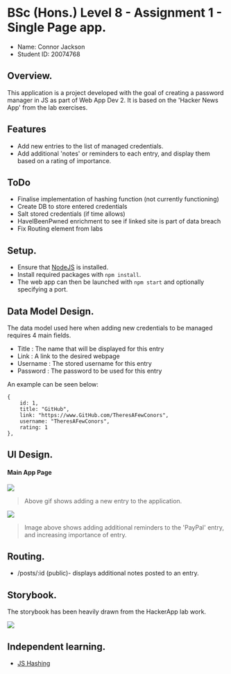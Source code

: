 # BSc (Hons.) Level 8 - Assignment 1 - Single Page app.

- Name: Connor Jackson
- Student ID: 20074768

## Overview.

This application is a project developed with the goal of creating a password
manager in JS as part of Web App Dev 2. It is based on the 'Hacker News App'
from the lab exercises.


## Features

- Add new entries to the list of managed credentials.
- Add additional 'notes' or reminders to each entry, and display them based on a rating of importance.

## ToDo
- Finalise implementation of hashing function (not currently functioning)
- Create DB to store entered credentials
- Salt stored credentials (if time allows)
- HaveIBeenPwned enrichment to see if linked site is part of data breach
- Fix Routing element from labs

## Setup.

- Ensure that [NodeJS](https://nodejs.org/en/download/) is installed.
- Install required packages with `npm install`.
- The web app can then be launched with `npm start` and optionally specifying a port.

## Data Model Design.

The data model used here when adding new credentials to be managed requires 4 main fields.
- Title : The name that will be displayed for this entry
- Link : A link to the desired webpage
- Username : The stored username for this entry
- Password : The password to be used for this entry

An example can be seen below:

~~~
{
    id: 1,
    title: "GitHub",
    link: "https://www.GitHub.com/TheresAFewConors",
    username: "TheresAFewConors",
    rating: 1
},
~~~

## UI Design.

#### Main App Page

![][main]

> Above gif shows adding a new entry to the application.

![][reminders]

> Image above shows adding additional reminders to the 'PayPal' entry, and increasing importance of entry.


## Routing.

- /posts/:id (public)- displays additional notes posted to an entry.


## Storybook.

The storybook has been heavily drawn from the HackerApp lab work.


![][stories]

## Independent learning.

- [JS Hashing](https://www.npmjs.com/package/crypto-js)


[main]: ./imgs/mainpage.gif
[reminders]: ./imgs/reminders.gif
[stories]: ./imgs/stories.png
